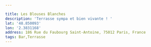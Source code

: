 ```yaml
---

title: Les Blouses Blanches
description: 'Terrasse sympa et bien vivante ! '
lat: '48.850093'
lon: '2.3831168'
address: 186 Rue du Faubourg Saint-Antoine, 75012 Paris, France
tags: Bar,Terrasse
---
```

